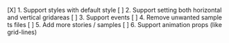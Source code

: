 [X] 1. Support styles with default style
[ ] 2. Support setting both horizontal and vertical gridareas
[ ] 3. Support events
[ ] 4. Remove unwanted sample ts files
[ ] 5. Add more stories / samples
[ ] 6. Support animation props (like grid-lines)